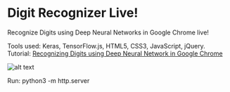 # Digit Recognizer Live!
Recognize Digits using Deep Neural Networks in Google Chrome live!

Tools used: Keras, TensorFlow.js, HTML5, CSS3, JavaScript, jQuery.
Tutorial: [Recognizing Digits using Deep Neural Network in Google Chrome](https://gogul09.github.io/software/digit-recognizer-tf-js)

![alt text](https://github.com/Gogul09/digit-recognizer-live/blob/master/assets/digit-recognizer.gif)

Run:
python3 -m http.server
